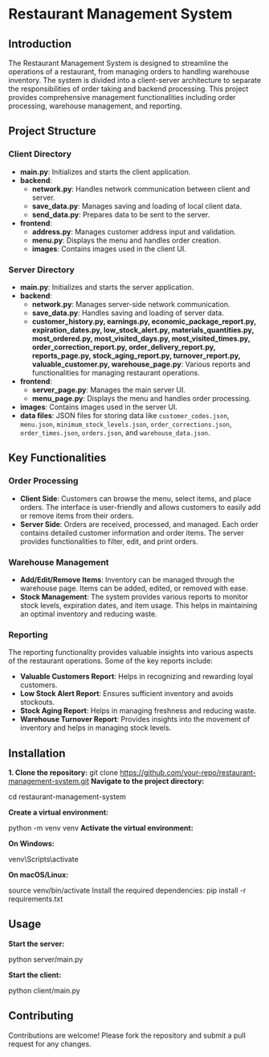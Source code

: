 # Restaurant Management System

## Introduction

The Restaurant Management System is designed to streamline the operations of a restaurant, from managing orders to handling warehouse inventory. The system is divided into a client-server architecture to separate the responsibilities of order taking and backend processing. This project provides comprehensive management functionalities including order processing, warehouse management, and reporting.

## Project Structure

### Client Directory
- **main.py**: Initializes and starts the client application.
- **backend**:
  - **network.py**: Handles network communication between client and server.
  - **save_data.py**: Manages saving and loading of local client data.
  - **send_data.py**: Prepares data to be sent to the server.
- **frontend**:
  - **address.py**: Manages customer address input and validation.
  - **menu.py**: Displays the menu and handles order creation.
  - **images**: Contains images used in the client UI.

### Server Directory
- **main.py**: Initializes and starts the server application.
- **backend**:
  - **network.py**: Manages server-side network communication.
  - **save_data.py**: Handles saving and loading of server data.
  - **customer_history.py, earnings.py, economic_package_report.py, expiration_dates.py, low_stock_alert.py, materials_quantities.py, most_ordered.py, most_visited_days.py, most_visited_times.py, order_correction_report.py, order_delivery_report.py, reports_page.py, stock_aging_report.py, turnover_report.py, valuable_customer.py, warehouse_page.py**: Various reports and functionalities for managing restaurant operations.
- **frontend**:
  - **server_page.py**: Manages the main server UI.
  - **menu_page.py**: Displays the menu and handles order processing.
- **images**: Contains images used in the server UI.
- **data files**: JSON files for storing data like `customer_codes.json`, `menu.json`, `minimum_stock_levels.json`, `order_corrections.json`, `order_times.json`, `orders.json`, and `warehouse_data.json`.

## Key Functionalities

### Order Processing
- **Client Side**: Customers can browse the menu, select items, and place orders. The interface is user-friendly and allows customers to easily add or remove items from their orders.
- **Server Side**: Orders are received, processed, and managed. Each order contains detailed customer information and order items. The server provides functionalities to filter, edit, and print orders.

### Warehouse Management
- **Add/Edit/Remove Items**: Inventory can be managed through the warehouse page. Items can be added, edited, or removed with ease.
- **Stock Management**: The system provides various reports to monitor stock levels, expiration dates, and item usage. This helps in maintaining an optimal inventory and reducing waste.

### Reporting
The reporting functionality provides valuable insights into various aspects of the restaurant operations. Some of the key reports include:
- **Valuable Customers Report**: Helps in recognizing and rewarding loyal customers.
- **Low Stock Alert Report**: Ensures sufficient inventory and avoids stockouts.
- **Stock Aging Report**: Helps in managing freshness and reducing waste.
- **Warehouse Turnover Report**: Provides insights into the movement of inventory and helps in managing stock levels.

## Installation

**1. Clone the repository:**
   git clone https://github.com/your-repo/restaurant-management-system.git
**Navigate to the project directory:**

cd restaurant-management-system

**Create a virtual environment:**

python -m venv venv
**Activate the virtual environment:**

**On Windows:**

venv\Scripts\activate

**On macOS/Linux:**


source venv/bin/activate
Install the required dependencies:
pip install -r requirements.txt

## Usage
**Start the server:**


python server/main.py

**Start the client:**

python client/main.py

## Contributing

Contributions are welcome! Please fork the repository and submit a pull request for any changes.
